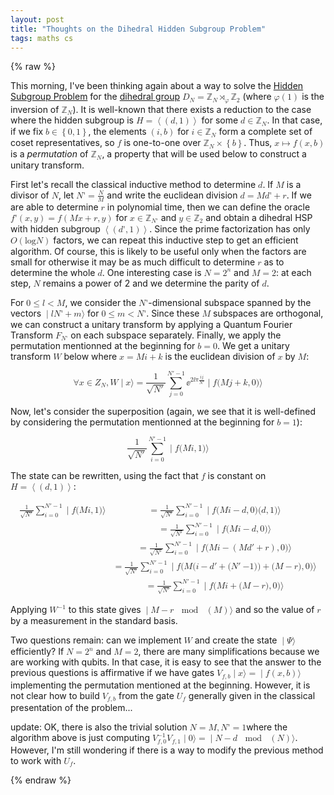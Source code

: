 ```yaml
---
layout: post
title: "Thoughts on the Dihedral Hidden Subgroup Problem"
tags: maths cs
---
```


{% raw %}

  <p>This morning, I've been thinking again about a way to solve the <a href="http://en.wikipedia.org/wiki/Hidden_subgroup_problem">Hidden Subgroup Problem</a> for the <a href="http://en.wikipedia.org/wiki/Dihedral_group">dihedral group</a> <math xmlns="http://www.w3.org/1998/Math/MathML"> <msub> <mi>D</mi> <mi>N</mi> </msub> <mo>=</mo> <msub> <mi>ℤ</mi> <mi>N</mi> </msub> <msub> <mo>⋊</mo> <mi>φ</mi> </msub> <msub> <mi>ℤ</mi> <mn>2</mn> </msub> </math> (where <math xmlns="http://www.w3.org/1998/Math/MathML"> <mi>φ</mi> <mrow> <mo>(</mo> <mn>1</mn> <mo>)</mo> </mrow> </math> is the inversion of <math xmlns="http://www.w3.org/1998/Math/MathML"> <msub> <mi>ℤ</mi> <mi>N</mi> </msub> </math>). It is well-known that there exists a reduction to the case where the hidden subgroup is <math xmlns="http://www.w3.org/1998/Math/MathML"> <mi>H</mi> <mo>=</mo> <mrow> <mo>⟨</mo> <mrow> <mo>(</mo> <mi>d</mi> <mo>,</mo> <mn>1</mn> <mo>)</mo> </mrow> <mo>⟩</mo> </mrow> </math> for some <math xmlns="http://www.w3.org/1998/Math/MathML"> <mrow> <mi>d</mi> <mo>∈</mo> <msub> <mi>ℤ</mi> <mi>N</mi> </msub> </mrow> </math>. In that case, if we fix <math xmlns="http://www.w3.org/1998/Math/MathML"> <mrow> <mi>b</mi> <mo>∈</mo> <mrow> <mo>{</mo> <mn>0</mn> <mo>,</mo> <mn>1</mn> <mo>}</mo> </mrow> </mrow> </math>, the elements <math xmlns="http://www.w3.org/1998/Math/MathML"> <mrow> <mo>(</mo> <mrow> <mi>i</mi> <mo>,</mo> <mi>b</mi> </mrow> <mo>)</mo> </mrow> </math> for <math xmlns="http://www.w3.org/1998/Math/MathML"> <mrow> <mi>i</mi> <mo>∈</mo> <msub> <mi>ℤ</mi> <mi>N</mi> </msub> </mrow> </math> form a complete set of coset representatives, so <math xmlns="http://www.w3.org/1998/Math/MathML"> <mi>f</mi> </math> is one-to-one over <math xmlns="http://www.w3.org/1998/Math/MathML"> <mrow> <msub> <mi>ℤ</mi> <mi>N</mi> </msub> <mo>×</mo> <mrow> <mo>{</mo> <mi>b</mi> <mo>}</mo> </mrow> </mrow> </math>. Thus, <math xmlns="http://www.w3.org/1998/Math/MathML"> <mrow> <mi>x</mi> <mo>↦</mo> <mrow> <mi>f</mi> <mrow> <mo>(</mo> <mrow> <mi>x</mi> <mo>,</mo> <mi>b</mi> </mrow> <mo>)</mo> </mrow> </mrow> </mrow> </math> is a <em>permutation</em> of <math xmlns="http://www.w3.org/1998/Math/MathML"> <msub> <mi>ℤ</mi> <mi>N</mi> </msub> </math>, a property that will be used below to construct a unitary transform.</p>

<p>First let's recall the classical inductive method to determine <math xmlns="http://www.w3.org/1998/Math/MathML"> <mi>d</mi> </math>. If <math xmlns="http://www.w3.org/1998/Math/MathML"> <mi>M</mi> </math> is a divisor of <math xmlns="http://www.w3.org/1998/Math/MathML"> <mi>N</mi> </math>, let <math xmlns="http://www.w3.org/1998/Math/MathML"> <mrow> <mi>N</mi> <mo>'</mo> </mrow> <mo>=</mo> <mfrac> <mi>N</mi> <mi>M</mi> </mfrac> </math> and write the euclidean division <math xmlns="http://www.w3.org/1998/Math/MathML"> <mi>d</mi> <mo>=</mo> <mi>M</mi> <mrow> <mi>d</mi> <mo>'</mo> </mrow> <mo>+</mo> <mi>r</mi> </math>. If we are able to determine <math xmlns="http://www.w3.org/1998/Math/MathML"> <mi>r</mi> </math> in polynomial time, then we can define the oracle <math xmlns="http://www.w3.org/1998/Math/MathML"> <mrow> <mrow> <mi>f</mi> <mo>'</mo> </mrow> <mrow> <mo>(</mo> <mi>x</mi> <mo>,</mo> <mi>y</mi> <mo>)</mo> </mrow> </mrow> <mo>=</mo> <mi>f</mi> <mrow> <mo>(</mo> <mrow> <mi>M</mi> <mi>x</mi> <mo>+</mo> <mi>r</mi> </mrow> <mo>,</mo> <mi>y</mi> <mo>)</mo> </mrow> </math> for <math xmlns="http://www.w3.org/1998/Math/MathML"> <mrow> <mi>x</mi> <mo>∈</mo> <msub> <mi>ℤ</mi> <mrow> <mi>N</mi> <mo>'</mo> </mrow> </msub> </mrow> </math> and <math xmlns="http://www.w3.org/1998/Math/MathML"> <mrow> <mi>y</mi> <mo>∈</mo> <msub> <mi>ℤ</mi> <mn>2</mn> </msub> </mrow> </math> and obtain a dihedral HSP with hidden subgroup <math xmlns="http://www.w3.org/1998/Math/MathML"> <mrow> <mo>⟨</mo> <mrow> <mo>(</mo> <mrow> <mi>d</mi> <mo>'</mo> </mrow> <mo>,</mo> <mn>1</mn> <mo>)</mo> </mrow> <mo>⟩</mo> </mrow> </math>. Since the prime factorization has only <math xmlns="http://www.w3.org/1998/Math/MathML"> <mrow> <mi>O</mi> <mrow> <mo>(</mo> <mrow> <mi>log</mi> <mi>N</mi> </mrow> <mo>)</mo> </mrow> </mrow> </math> factors, we can repeat this inductive step to get an efficient algorithm. Of course, this is likely to be useful only when the factors are small for otherwise it may be as much difficult to determine <math xmlns="http://www.w3.org/1998/Math/MathML"> <mi>r</mi> </math> as to determine the whole <math xmlns="http://www.w3.org/1998/Math/MathML"> <mi>d</mi> </math>. One interesting case is <math xmlns="http://www.w3.org/1998/Math/MathML"> <mi>N</mi> <mo>=</mo> <msup> <mn>2</mn> <mi>n</mi> </msup> </math> and <math xmlns="http://www.w3.org/1998/Math/MathML"> <mi>M</mi> <mo>=</mo> <mn>2</mn> </math>: at each step, <math xmlns="http://www.w3.org/1998/Math/MathML"> <mi>N</mi> </math> remains a power of 2 and we determine the parity of <math xmlns="http://www.w3.org/1998/Math/MathML"> <mi>d</mi> </math>.</p>

<p>For <math xmlns="http://www.w3.org/1998/Math/MathML"> <mn>0</mn> <mo>≤</mo> <mi>l</mi> <mo>&lt;</mo> <mi>M</mi> </math>, we consider the <math xmlns="http://www.w3.org/1998/Math/MathML"> <mi>N</mi> <mo>'</mo> </math>-dimensional subspace spanned by the vectors <math xmlns="http://www.w3.org/1998/Math/MathML"> <mrow> <mo stretchy="false">∣</mo> <mi>l</mi> <mrow> <mi>N</mi> <mo>'</mo> </mrow> <mo>+</mo> <mi>m</mi> <mo stretchy="false">⟩</mo> </mrow> </math> for <math xmlns="http://www.w3.org/1998/Math/MathML"> <mn>0</mn> <mo>≤</mo> <mi>m</mi> <mo>&lt;</mo> <mi>N</mi> <mo>'</mo> </math>. Since these <math xmlns="http://www.w3.org/1998/Math/MathML"> <mi>M</mi> </math> subspaces are orthogonal, we can construct a unitary transform by applying a Quantum Fourier Transform <math xmlns="http://www.w3.org/1998/Math/MathML"> <msub> <mi>F</mi> <mrow> <mi>N</mi> <mo>'</mo> </mrow> </msub> </math> on each subspace separately. Finally, we apply the permutation mentionned at the beginning for <math xmlns="http://www.w3.org/1998/Math/MathML"> <mi>b</mi> <mo>=</mo> <mn>0</mn> </math>. We get a unitary transform <math xmlns="http://www.w3.org/1998/Math/MathML"> <mi>W</mi> </math> below where <math xmlns="http://www.w3.org/1998/Math/MathML"> <mi>x</mi> <mo>=</mo> <mi>M</mi> <mi>i</mi> <mo>+</mo> <mi>k</mi> </math> is the euclidean division of <math xmlns="http://www.w3.org/1998/Math/MathML"> <mi>x</mi> </math> by <math xmlns="http://www.w3.org/1998/Math/MathML"> <mi>M</mi> </math>:</p>

<p><math display="block" xmlns="http://www.w3.org/1998/Math/MathML"> <mo>∀</mo> <mrow> <mi>x</mi> <mo>∈</mo> <msub> <mi>Z</mi> <mi>N</mi> </msub> </mrow> <mo>,</mo> <mrow> <mi>W</mi> <mrow> <mo stretchy="false">∣</mo> <mi>x</mi> <mo stretchy="false">⟩</mo> </mrow> </mrow> <mo>=</mo> <mrow> <mfrac> <mn>1</mn> <msqrt> <mrow> <mi>N</mi> <mo>′</mo> </mrow> </msqrt> </mfrac> <munderover> <mo lspace="thinmathspace" rspace="thinmathspace">∑</mo> <mrow> <mi>j</mi> <mo>=</mo> <mn>0</mn> </mrow> <mrow> <mrow> <mi>N</mi> <mo>′</mo> </mrow> <mo>−</mo> <mn>1</mn> </mrow> </munderover> <mrow> <msup> <mi>ⅇ</mi> <mrow> <mn>2</mn> <mi>ⅈ</mi> <mi>π</mi> <mfrac> <mrow> <mi>i</mi> <mi>j</mi> </mrow> <mrow> <mi>N</mi> <mo>′</mo> </mrow> </mfrac> </mrow> </msup> <mrow> <mo stretchy="false">∣</mo> <mrow> <mi>f</mi> <mo stretchy="false">(</mo> <mrow> <mi>M</mi> <mi>j</mi> <mo>+</mo> <mi>k</mi> </mrow> <mo>,</mo> <mn>0</mn> <mo stretchy="false">)</mo> </mrow> <mo stretchy="false">⟩</mo> </mrow> </mrow> </mrow> </math></p>

<p>Now, let's consider the superposition (again, we see that it is well-defined by considering the permutation mentionned at the beginning for <math xmlns="http://www.w3.org/1998/Math/MathML"> <mi>b</mi> <mo>=</mo> <mn>1</mn> </math>):</p>

<p><math display="block" xmlns="http://www.w3.org/1998/Math/MathML"> <mfrac> <mn>1</mn> <msqrt> <mrow> <mi>N</mi> <mo>′</mo> </mrow> </msqrt> </mfrac> <munderover> <mo lspace="thinmathspace" rspace="thinmathspace">∑</mo> <mrow> <mi>i</mi> <mo>=</mo> <mn>0</mn> </mrow> <mrow> <mrow> <mi>N</mi> <mo>′</mo> </mrow> <mo>−</mo> <mn>1</mn> </mrow> </munderover> <mrow> <mo stretchy="false">∣</mo> <mrow> <mi>f</mi> <mo stretchy="false">(</mo> <mrow> <mi>M</mi> <mi>i</mi> </mrow> <mo>,</mo> <mn>1</mn> <mo stretchy="false">)</mo> </mrow> <mo stretchy="false">⟩</mo> </mrow> </math></p>

<p>The state can be rewritten, using the fact that <math xmlns="http://www.w3.org/1998/Math/MathML"> <mi>f</mi> </math> is constant on <math xmlns="http://www.w3.org/1998/Math/MathML"> <mi>H</mi> <mo>=</mo> <mrow> <mo>⟨</mo> <mrow> <mo>(</mo> <mi>d</mi> <mo>,</mo> <mn>1</mn> <mo>)</mo> </mrow> <mo>⟩</mo> </mrow> </math>:</p>

<p><math display="block" xmlns="http://www.w3.org/1998/Math/MathML"> <mrow> <mtable columnalign="right left right left right left right left right left" columnspacing="0em"> <mtr> <mtd> <mfrac> <mn>1</mn> <msqrt> <mrow> <mi>N</mi> <mo>′</mo> </mrow> </msqrt> </mfrac> <mrow> <munderover> <mo lspace="thinmathspace" rspace="thinmathspace">∑</mo> <mrow> <mi>i</mi> <mo>=</mo> <mn>0</mn> </mrow> <mrow> <mrow> <mi>N</mi> <mo>′</mo> </mrow> <mo>−</mo> <mn>1</mn> </mrow> </munderover> <mrow> <mo stretchy="false">∣</mo> <mrow> <mi>f</mi> <mo stretchy="false">(</mo> <mrow> <mi>M</mi> <mi>i</mi> </mrow> <mo>,</mo> <mn>1</mn> <mo stretchy="false">)</mo> </mrow> <mo stretchy="false">⟩</mo> </mrow> </mrow> </mtd> <mtd> <mo>=</mo> <mfrac> <mn>1</mn> <msqrt> <mrow> <mi>N</mi> <mo>′</mo> </mrow> </msqrt> </mfrac> <mrow> <munderover> <mo lspace="thinmathspace" rspace="thinmathspace">∑</mo> <mrow> <mi>i</mi> <mo>=</mo> <mn>0</mn> </mrow> <mrow> <mrow> <mi>N</mi> <mo>′</mo> </mrow> <mo>−</mo> <mn>1</mn> </mrow> </munderover> <mrow> <mo stretchy="false">∣</mo> <mrow> <mi>f</mi> <mrow> <mo stretchy="false">(</mo> <mrow> <mrow> <mi>M</mi> <mi>i</mi> </mrow> <mo>−</mo> <mi>d</mi> <mo>,</mo> <mn>0</mn> <mo stretchy="false">)</mo> </mrow> <mrow> <mo stretchy="false">(</mo> <mi>d</mi> <mo>,</mo> <mn>1</mn> <mo stretchy="false">)</mo> </mrow> </mrow> </mrow> <mo stretchy="false">⟩</mo> </mrow> </mrow> </mtd> </mtr> <mtr> <mtd> </mtd> <mtd> <mo>=</mo> <mfrac> <mn>1</mn> <msqrt> <mrow> <mi>N</mi> <mo>′</mo> </mrow> </msqrt> </mfrac> <mrow> <munderover> <mo lspace="thinmathspace" rspace="thinmathspace">∑</mo> <mrow> <mi>i</mi> <mo>=</mo> <mn>0</mn> </mrow> <mrow> <mrow> <mi>N</mi> <mo>′</mo> </mrow> <mo>−</mo> <mn>1</mn> </mrow> </munderover> <mrow> <mo stretchy="false">∣</mo> <mrow> <mi>f</mi> <mrow> <mo stretchy="false">(</mo> <mrow> <mrow> <mi>M</mi> <mi>i</mi> </mrow> <mo>−</mo> <mi>d</mi> <mo>,</mo> <mn>0</mn> <mo stretchy="false">)</mo> </mrow> </mrow> </mrow> <mo stretchy="false">⟩</mo> </mrow> </mrow> </mtd> </mtr> <mtr> <mtd> </mtd> <mtd> <mo>=</mo> <mfrac> <mn>1</mn> <msqrt> <mrow> <mi>N</mi> <mo>′</mo> </mrow> </msqrt> </mfrac> <mrow> <munderover> <mo lspace="thinmathspace" rspace="thinmathspace">∑</mo> <mrow> <mi>i</mi> <mo>=</mo> <mn>0</mn> </mrow> <mrow> <mrow> <mi>N</mi> <mo>′</mo> </mrow> <mo>−</mo> <mn>1</mn> </mrow> </munderover> <mrow> <mo stretchy="false">∣</mo> <mrow> <mi>f</mi> <mrow> <mo stretchy="false">(</mo> <mrow> <mrow> <mi>M</mi> <mi>i</mi> </mrow> <mo>−</mo> <mrow> <mo>(</mo> <mrow> <mi>M</mi> <mrow> <mi>d</mi> <mo>′</mo> </mrow> <mo>+</mo> <mi>r</mi> </mrow> <mo>)</mo> </mrow> </mrow> <mo>,</mo> <mn>0</mn> <mo stretchy="false">)</mo> </mrow> </mrow> <mo stretchy="false">⟩</mo> </mrow> </mrow> </mtd> </mtr> <mtr> <mtd> </mtd> <mtd> <mo>=</mo> <mfrac> <mn>1</mn> <msqrt> <mrow> <mi>N</mi> <mo>′</mo> </mrow> </msqrt> </mfrac> <mrow> <munderover> <mo lspace="thinmathspace" rspace="thinmathspace">∑</mo> <mrow> <mi>i</mi> <mo>=</mo> <mn>0</mn> </mrow> <mrow> <mrow> <mi>N</mi> <mo>′</mo> </mrow> <mo>−</mo> <mn>1</mn> </mrow> </munderover> <mrow> <mo stretchy="false">∣</mo> <mrow> <mi>f</mi> <mo stretchy="false">(</mo> <mrow> <mrow> <mi>M</mi> <mrow> <mo stretchy="false">(</mo> <mi>i</mi> <mo>−</mo> <mrow> <mi>d</mi> <mo>′</mo> </mrow> <mo>+</mo> <mrow> <mo stretchy="false">(</mo> <mi>N</mi> <mo>′</mo> <mo lspace="verythinmathspace" rspace="0em">−</mo> <mn>1</mn> <mo stretchy="false">)</mo> </mrow> <mo stretchy="false">)</mo> </mrow> </mrow> <mo>+</mo> <mrow> <mo stretchy="false">(</mo> <mi>M</mi> <mo>−</mo> <mi>r</mi> <mo stretchy="false">)</mo> </mrow> </mrow> <mo>,</mo> <mn>0</mn> <mo stretchy="false">)</mo> </mrow> <mo stretchy="false">⟩</mo> </mrow> </mrow> </mtd> </mtr> <mtr> <mtd> </mtd> <mtd> <mo>=</mo> <mfrac> <mn>1</mn> <msqrt> <mrow> <mi>N</mi> <mo>′</mo> </mrow> </msqrt> </mfrac> <mrow> <munderover> <mo lspace="thinmathspace" rspace="thinmathspace">∑</mo> <mrow> <mi>i</mi> <mo>=</mo> <mn>0</mn> </mrow> <mrow> <mrow> <mi>N</mi> <mo>′</mo> </mrow> <mo>−</mo> <mn>1</mn> </mrow> </munderover> <mrow> <mo stretchy="false">∣</mo> <mrow> <mi>f</mi> <mo stretchy="false">(</mo> <mrow> <mrow> <mi>M</mi> <mi>i</mi> </mrow> <mo>+</mo> <mrow> <mo stretchy="false">(</mo> <mi>M</mi> <mo>−</mo> <mi>r</mi> <mo stretchy="false">)</mo> </mrow> </mrow> <mo>,</mo> <mn>0</mn> <mo stretchy="false">)</mo> </mrow> <mo stretchy="false">⟩</mo> </mrow> </mrow> </mtd> </mtr> </mtable> </mrow> </math></p>

<p> </p>

<p>Applying <math xmlns="http://www.w3.org/1998/Math/MathML"> <msup> <mi>W</mi> <mrow> <mo>−</mo> <mn>1</mn> </mrow> </msup> </math> to this state gives <math xmlns="http://www.w3.org/1998/Math/MathML"> <mrow> <mo stretchy="false">∣</mo> <mrow> <mi>M</mi> <mo>−</mo> <mi>r</mi> </mrow> <mo>&nbsp;</mo> <mi>mod</mi> <mo>&nbsp;</mo> <mrow> <mo>(</mo> <mi>M</mi> <mo>)</mo> </mrow> <mo stretchy="false">⟩</mo> </mrow> </math> and so the value of <math xmlns="http://www.w3.org/1998/Math/MathML"> <mi>r</mi> </math> by a measurement in the standard basis.</p>

<p>Two questions remain: can we implement <math xmlns="http://www.w3.org/1998/Math/MathML"> <mi>W</mi> </math> and create the state <math xmlns="http://www.w3.org/1998/Math/MathML"> <mrow> <mo stretchy="false">∣</mo> <mi>Ψ</mi> <mo stretchy="false">⟩</mo> </mrow> </math> efficiently? If <math xmlns="http://www.w3.org/1998/Math/MathML"> <mi>N</mi> <mo>=</mo> <msup> <mn>2</mn> <mi>n</mi> </msup> </math> and <math xmlns="http://www.w3.org/1998/Math/MathML"> <mi>M</mi> <mo>=</mo> <mn>2</mn> </math>, there are many simplifications because we are working with qubits. In that case, it is easy to see that the answer to the previous questions is affirmative if we have gates <math xmlns="http://www.w3.org/1998/Math/MathML"> <msub> <mi>V</mi> <mrow> <mi>f</mi> <mo>,</mo> <mi>b</mi> </mrow> </msub> <mrow> <mo stretchy="false">∣</mo> <mi>x</mi> <mo stretchy="false">⟩</mo> </mrow> <mo>=</mo> <mrow> <mo>∣</mo> <mrow> <mi>f</mi> <mrow> <mo>(</mo> <mrow> <mi>x</mi> <mo>,</mo> <mi>b</mi> </mrow> <mo>)</mo> </mrow> <mo stretchy="false">⟩</mo> </mrow> </mrow> </math> implementing the permutation mentioned at the beginning. However, it is not clear how to build <math xmlns="http://www.w3.org/1998/Math/MathML"> <msub> <mi>V</mi> <mrow> <mi>f</mi> <mo>,</mo> <mi>b</mi> </mrow> </msub> </math> from the gate <math xmlns="http://www.w3.org/1998/Math/MathML"> <msub> <mi>U</mi> <mi>f</mi> </msub> </math> generally given in the classical presentation of the problem...</p>

<p>update: OK, there is also the trivial solution <math xmlns="http://www.w3.org/1998/Math/MathML"> <mi>N</mi> <mo>=</mo> <mi>M</mi> <mo>,</mo> <mrow> <mi>N</mi> <mo>'</mo> </mrow> <mo>=</mo> <mn>1</mn> </math>where the algorithm above is just computing <math xmlns="http://www.w3.org/1998/Math/MathML"> <mrow> <msubsup> <mi>V</mi> <mrow> <mi>f</mi> <mo>,</mo> <mn>0</mn> </mrow> <mrow> <mo>−</mo> <mn>1</mn> </mrow> </msubsup> <msub> <mi>V</mi> <mrow> <mi>f</mi> <mo>,</mo> <mn>1</mn> </mrow> </msub> <mrow> <mo stretchy="false">∣</mo> <mn>0</mn> <mo stretchy="false">⟩</mo> </mrow> </mrow> <mo>=</mo> <mrow> <mo stretchy="false">∣</mo> <mrow> <mi>N</mi> <mo>−</mo> <mi>d</mi> </mrow> <mo>&nbsp;</mo> <mi>mod</mi> <mo>&nbsp;</mo> <mrow> <mo>(</mo> <mi>N</mi> <mo>)</mo> </mrow> <mo stretchy="false">⟩</mo> </mrow> </math>. However, I'm still wondering if there is a way to modify the previous method to work with <math xmlns="http://www.w3.org/1998/Math/MathML"> <msub> <mi>U</mi> <mi>f</mi> </msub> </math>.</p>

{% endraw %}
